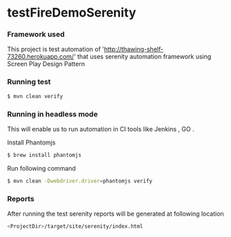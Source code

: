 # testFireDemoSerenity

### Framework used
This project is test automation of 'http://thawing-shelf-73260.herokuapp.com/' that uses serenity automation framework using Screen Play Design Pattern

### Running test
```sh
$ mvn clean verify
```

### Running in headless mode
This will enable us to run automation in CI tools like Jenkins , GO .

Install Phantomjs
```sh
$ brew install phantomjs
```

Run following command
```sh
$ mvn clean -Dwebdriver.driver=phantomjs verify
```

### Reports
After running the test serenity reports will be generated at following location
```sh
<ProjectDir>/target/site/serenity/index.html
```